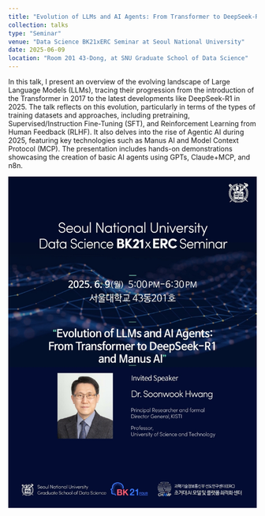 ```yaml
---
title: "Evolution of LLMs and AI Agents: From Transformer to DeepSeek-R1 to Manus AI"
collection: talks
type: "Seminar"
venue: "Data Science BK21xERC Seminar at Seoul National University"
date: 2025-06-09
location: "Room 201 43-Dong, at SNU Graduate School of Data Science"
---
```

In this talk, I present an overview of the evolving landscape of Large Language Models (LLMs), tracing their progression from the introduction of the Transformer in 2017 to the latest developments like DeepSeek-R1 in 2025. The talk reflects on this evolution, particularly in terms of the types of training datasets and approaches, including pretraining, Supervised/Instruction Fine-Tuning (SFT), and Reinforcement Learning from Human Feedback (RLHF). It also delves into the rise of Agentic AI during 2025, featuring key technologies such as Manus AI and Model Context Protocol (MCP). The presentation includes hands-on demonstrations showcasing the creation of basic AI agents using GPTs, Claude+MCP, and n8n.

<img src='/images/poster-snu.jpg'>
